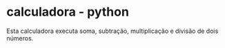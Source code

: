 # calculadora - python
Esta calculadora executa soma, subtração, multiplicação e divisão de dois números.
